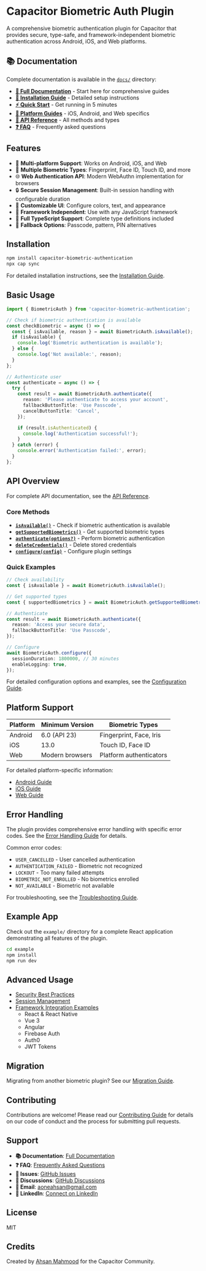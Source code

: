 # Capacitor Biometric Auth Plugin

A comprehensive biometric authentication plugin for Capacitor that provides secure, type-safe, and framework-independent biometric authentication across Android, iOS, and Web platforms.

## 📚 Documentation

Complete documentation is available in the [`docs/`](./docs/) directory:

- **[📖 Full Documentation](./docs/README.md)** - Start here for comprehensive guides
- **[🚀 Installation Guide](./docs/getting-started/installation.md)** - Detailed setup instructions
- **[⚡ Quick Start](./docs/getting-started/quick-start.md)** - Get running in 5 minutes
- **[📱 Platform Guides](./docs/platform-guides/)** - iOS, Android, and Web specifics
- **[🔧 API Reference](./docs/api-reference/methods.md)** - All methods and types
- **[❓ FAQ](./docs/migration/faq.md)** - Frequently asked questions

## Features

- 🔐 **Multi-platform Support**: Works on Android, iOS, and Web
- 📱 **Multiple Biometric Types**: Fingerprint, Face ID, Touch ID, and more
- 🌐 **Web Authentication API**: Modern WebAuthn implementation for browsers
- 🔒 **Secure Session Management**: Built-in session handling with configurable duration
- 🎨 **Customizable UI**: Configure colors, text, and appearance
- 🔧 **Framework Independent**: Use with any JavaScript framework
- 📝 **Full TypeScript Support**: Complete type definitions included
- 🔄 **Fallback Options**: Passcode, pattern, PIN alternatives

## Installation

```bash
npm install capacitor-biometric-authentication
npx cap sync
```

For detailed installation instructions, see the [Installation Guide](./docs/getting-started/installation.md).

## Basic Usage

```typescript
import { BiometricAuth } from 'capacitor-biometric-authentication';

// Check if biometric authentication is available
const checkBiometric = async () => {
  const { isAvailable, reason } = await BiometricAuth.isAvailable();
  if (isAvailable) {
    console.log('Biometric authentication is available');
  } else {
    console.log('Not available:', reason);
  }
};

// Authenticate user
const authenticate = async () => {
  try {
    const result = await BiometricAuth.authenticate({
      reason: 'Please authenticate to access your account',
      fallbackButtonTitle: 'Use Passcode',
      cancelButtonTitle: 'Cancel',
    });

    if (result.isAuthenticated) {
      console.log('Authentication successful!');
    }
  } catch (error) {
    console.error('Authentication failed:', error);
  }
};
```

## API Overview

For complete API documentation, see the [API Reference](./docs/api-reference/methods.md).

### Core Methods

- **[`isAvailable()`](./docs/api-reference/methods.md#isavailable)** - Check if biometric authentication is available
- **[`getSupportedBiometrics()`](./docs/api-reference/methods.md#getsupportedbiometrics)** - Get supported biometric types
- **[`authenticate(options?)`](./docs/api-reference/methods.md#authenticate)** - Perform biometric authentication
- **[`deleteCredentials()`](./docs/api-reference/methods.md#deletecredentials)** - Delete stored credentials
- **[`configure(config)`](./docs/api-reference/methods.md#configure)** - Configure plugin settings

### Quick Examples

```typescript
// Check availability
const { isAvailable } = await BiometricAuth.isAvailable();

// Get supported types
const { supportedBiometrics } = await BiometricAuth.getSupportedBiometrics();

// Authenticate
const result = await BiometricAuth.authenticate({
  reason: 'Access your secure data',
  fallbackButtonTitle: 'Use Passcode',
});

// Configure
await BiometricAuth.configure({
  sessionDuration: 1800000, // 30 minutes
  enableLogging: true,
});
```

For detailed configuration options and examples, see the [Configuration Guide](./docs/configuration/options.md).

## Platform Support

| Platform | Minimum Version | Biometric Types |
|----------|----------------|-----------------|
| Android | 6.0 (API 23) | Fingerprint, Face, Iris |
| iOS | 13.0 | Touch ID, Face ID |
| Web | Modern browsers | Platform authenticators |

For detailed platform-specific information:
- [Android Guide](./docs/platform-guides/android.md)
- [iOS Guide](./docs/platform-guides/ios.md)
- [Web Guide](./docs/platform-guides/web.md)

## Error Handling

The plugin provides comprehensive error handling with specific error codes. See the [Error Handling Guide](./docs/error-handling/overview.md) for details.

Common error codes:
- `USER_CANCELLED` - User cancelled authentication
- `AUTHENTICATION_FAILED` - Biometric not recognized
- `LOCKOUT` - Too many failed attempts
- `BIOMETRIC_NOT_ENROLLED` - No biometrics enrolled
- `NOT_AVAILABLE` - Biometric not available

For troubleshooting, see the [Troubleshooting Guide](./docs/error-handling/troubleshooting.md).

## Example App

Check out the `example/` directory for a complete React application demonstrating all features of the plugin.

```bash
cd example
npm install
npm run dev
```

## Advanced Usage

- [Security Best Practices](./docs/advanced-usage/security.md)
- [Session Management](./docs/advanced-usage/session-management.md)
- [Framework Integration Examples](./docs/advanced-usage/integration-examples.md)
  - React & React Native
  - Vue 3
  - Angular
  - Firebase Auth
  - Auth0
  - JWT Tokens

## Migration

Migrating from another biometric plugin? See our [Migration Guide](./docs/migration/from-other-plugins.md).

## Contributing

Contributions are welcome! Please read our [Contributing Guide](CONTRIBUTING.md) for details on our code of conduct and the process for submitting pull requests.

## Support

- **📚 Documentation**: [Full Documentation](./docs/README.md)
- **❓ FAQ**: [Frequently Asked Questions](./docs/migration/faq.md)
- **🐛 Issues**: [GitHub Issues](https://github.com/aoneahsan/capacitor-biometric-authentication/issues)
- **💬 Discussions**: [GitHub Discussions](https://github.com/aoneahsan/capacitor-biometric-authentication/discussions)
- **📧 Email**: [aoneahsan@gmail.com](mailto:aoneahsan@gmail.com)
- **🔗 LinkedIn**: [Connect on LinkedIn](https://linkedin.com/in/aoneahsan)

## License

MIT

## Credits

Created by [Ahsan Mahmood](https://aoneahsan.com) for the Capacitor Community.
